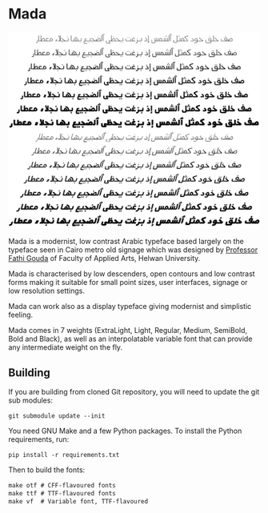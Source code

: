 Mada
====

![Sample](FontSample.png)

Mada is a modernist, low contrast Arabic typeface based largely on the typeface
seen in Cairo metro old signage which was designed by [Professor Fathi
Gouda](https://www.facebook.com/FathiGouda/) of Faculty of Applied Arts, Helwan
University.

Mada is characterised by low descenders, open contours and low contrast forms
making it suitable for small point sizes, user interfaces, signage or low
resolution settings.

Mada can work also as a display typeface giving modernist and simplistic feeling.

Mada comes in 7 weights (ExtraLight, Light, Regular, Medium, SemiBold, Bold and
Black), as well as an interpolatable variable font that can provide any
intermediate weight on the fly.

Building
--------

If you are building from cloned Git repository, you will need to update the git
sub modules:

    git submodule update --init

You need GNU Make and a few Python packages. To install the Python
requirements, run:

    pip install -r requirements.txt

Then to build the fonts:

    make otf # CFF-flavoured fonts
    make ttf # TTF-flavoured fonts
    make vf  # Variable font, TTF-flavoured
